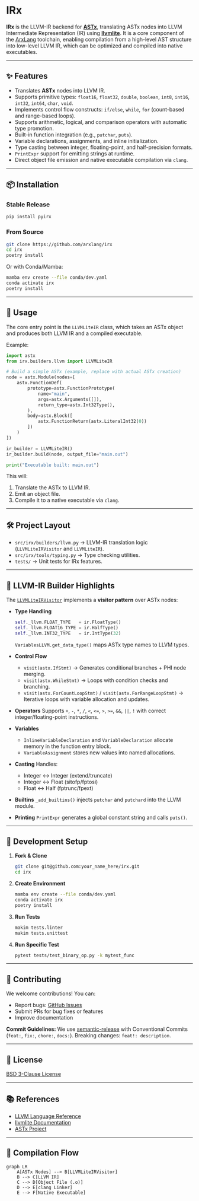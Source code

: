 # IRx

**IRx** is the LLVM-IR backend for [**ASTx**](https://github.com/arxlang/astx),
translating ASTx nodes into LLVM Intermediate Representation (IR) using
[**llvmlite**](https://github.com/numba/llvmlite). It is a core component of the
[ArxLang](https://github.com/arxlang) toolchain, enabling compilation from a
high-level AST structure into low-level LLVM IR, which can be optimized and
compiled into native executables.

---

## ✨ Features

- Translates **ASTx** nodes into LLVM IR.
- Supports primitive types: `float16`, `float32`, `double`, `boolean`, `int8`,
  `int16`, `int32`, `int64`, `char`, `void`.
- Implements control flow constructs: `if/else`, `while`, `for` (count-based and
  range-based loops).
- Supports arithmetic, logical, and comparison operators with automatic type
  promotion.
- Built-in function integration (e.g., `putchar`, `puts`).
- Variable declarations, assignments, and inline initialization.
- Type casting between integer, floating-point, and half-precision formats.
- `PrintExpr` support for emitting strings at runtime.
- Direct object file emission and native executable compilation via `clang`.

---

## 📦 Installation

### Stable Release

```bash
pip install pyirx
```

### From Source

```bash
git clone https://github.com/arxlang/irx
cd irx
poetry install
```

Or with Conda/Mamba:

```bash
mamba env create --file conda/dev.yaml
conda activate irx
poetry install
```

---

## 🚀 Usage

The core entry point is the `LLVMLiteIR` class, which takes an ASTx object and
produces both LLVM IR and a compiled executable.

Example:

```python
import astx
from irx.builders.llvm import LLVMLiteIR

# Build a simple ASTx (example, replace with actual ASTx creation)
node = astx.Module(nodes=[
    astx.FunctionDef(
        prototype=astx.FunctionPrototype(
            name="main",
            args=astx.Arguments([]),
            return_type=astx.Int32Type(),
        ),
        body=astx.Block([
            astx.FunctionReturn(astx.LiteralInt32(0))
        ])
    )
])

ir_builder = LLVMLiteIR()
ir_builder.build(node, output_file="main.out")

print("Executable built: main.out")
```

This will:

1. Translate the ASTx to LLVM IR.
2. Emit an object file.
3. Compile it to a native executable via `clang`.

---

## 🛠 Project Layout

- `src/irx/builders/llvm.py` → LLVM-IR translation logic (`LLVMLiteIRVisitor`
  and `LLVMLiteIR`).
- `src/irx/tools/typing.py` → Type checking utilities.
- `tests/` → Unit tests for IRx features.

---

## 🧩 LLVM-IR Builder Highlights

The [`LLVMLiteIRVisitor`](src/irx/builders/llvm.py) implements a **visitor
pattern** over ASTx nodes:

- **Type Handling**

  ```python
  self._llvm.FLOAT_TYPE   = ir.FloatType()
  self._llvm.FLOAT16_TYPE = ir.HalfType()
  self._llvm.INT32_TYPE   = ir.IntType(32)
  ```

  `VariablesLLVM.get_data_type()` maps ASTx type names to LLVM types.

- **Control Flow**

  - `visit(astx.IfStmt)` → Generates conditional branches + PHI node merging.
  - `visit(astx.WhileStmt)` → Loops with condition checks and branching.
  - `visit(astx.ForCountLoopStmt)` / `visit(astx.ForRangeLoopStmt)` → Iterative
    loops with variable allocation and updates.

- **Operators** Supports `+`, `-`, `*`, `/`, `<`, `<=`, `>`, `>=`, `&&`, `||`,
  `!` with correct integer/floating-point instructions.

- **Variables**

  - `InlineVariableDeclaration` and `VariableDeclaration` allocate memory in the
    function entry block.
  - `VariableAssignment` stores new values into named allocations.

- **Casting** Handles:

  - Integer <-> Integer (extend/truncate)
  - Integer <-> Float (sitofp/fptosi)
  - Float <-> Half (fptrunc/fpext)

- **Builtins** `_add_builtins()` injects `putchar` and `putchard` into the LLVM
  module.

- **Printing** `PrintExpr` generates a global constant string and calls
  `puts()`.

---

## 🧪 Development Setup

1. **Fork & Clone**

   ```bash
   git clone git@github.com:your_name_here/irx.git
   cd irx
   ```

2. **Create Environment**

   ```bash
   mamba env create --file conda/dev.yaml
   conda activate irx
   poetry install
   ```

3. **Run Tests**

   ```bash
   makim tests.linter
   makim tests.unittest
   ```

4. **Run Specific Test**

   ```bash
   pytest tests/test_binary_op.py -k mytest_func
   ```

---

## 🤝 Contributing

We welcome contributions! You can:

- Report bugs: [GitHub Issues](https://github.com/arxlang/irx/issues)
- Submit PRs for bug fixes or features
- Improve documentation

**Commit Guidelines:** We use
[semantic-release](https://semantic-release.gitbook.io/) with Conventional
Commits (`feat:`, `fix:`, `chore:`, `docs:`). Breaking changes:
`feat!: description`.

---

## 📄 License

[BSD 3-Clause License](LICENSE)

---

## 📚 References

- [LLVM Language Reference](https://llvm.org/docs/LangRef.html)
- [llvmlite Documentation](https://llvmlite.readthedocs.io/en/latest/)
- [ASTx Project](https://github.com/arxlang/astx)

---

## 🔄 Compilation Flow

```mermaid
graph LR
    A[ASTx Nodes] --> B[LLVMLiteIRVisitor]
    B --> C[LLVM IR]
    C --> D[Object File (.o)]
    D --> E[clang Linker]
    E --> F[Native Executable]
```

```

```
